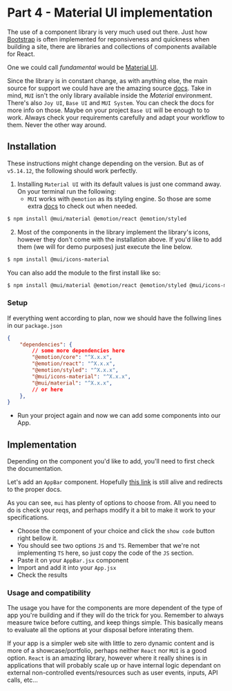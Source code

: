 # Part 4 - Material UI implementation

The use of a component library is very much used out there. Just how [Bootstrap](https://getbootstrap.com/) is often implemented for reponsiveness and quickness when building a site, there are libraries and collections of components available for React.

One we could call *fundamental* would be [Material UI](https://mui.com/). 

Since the library is in constant change, as with anything else, the main source for support we could have are the amazing source [docs](https://mui.com/material-ui/). Take in mind, `MUI` isn't the only library available inside the *Material* environment. There's also `Joy UI`, `Base UI` and `MUI System`. You can check the docs for more info on those. Maybe on your project `Base UI` will be enough to to work. Always check your requirements carefully and adapt your workflow to them. Never the other way around.

## Installation

These instructions might change depending on the version. But as of `v5.14.12`, the following should work perfectly.

1. Installing `Material UI` with its default values is just one command away. On your terminal run the following:
    - `MUI` works with `@emotion` as its styling engine. So those are some extra [docs](https://emotion.sh/docs/introduction) to check out when needed.

```bash
$ npm install @mui/material @emotion/react @emotion/styled
```

2. Most of the components in the library implement the library's icons, however they don't come with the installation above. If you'd like to add them (we will for demo purposes) just execute the line below.

```bash
$ npm install @mui/icons-material
```

You can also add the module to the first install like so:

```bash
$ npm install @mui/material @emotion/react @emotion/styled @mui/icons-material
```



### Setup


If everything went according to plan, now we should have the follwing lines in our `package.json`

```json
{
    "dependencies": {
        // some more dependencies here
        "@emotion/core": "^X.x.x",
        "@emotion/react": "^X.x.x",
        "@emotion/styled": "^X.x.x",
        "@mui/icons-material": "^X.x.x",
        "@mui/material": "^X.x.x",
        // or here
    },
}
```

- Run your project again and now we can add some components into our App.

## Implementation

Depending on the component you'd like to add, you'll need to first check the documentation.

Let's add an `AppBar` component. Hopefully [this link](https://mui.com/material-ui/react-app-bar/) is still alive and redirects to the proper docs.

As you can see, `mui` has plenty of options to choose from. All you need to do is check your reqs, and perhaps modify it a bit to make it work to your specifications.

 - Choose the component of your choice and click the `show code` button right bellow it.
 - You should see two options `JS` and `TS`. Remember that we're not implementing `TS` here, so just copy the code of the `JS` section.
 - Paste it on your `AppBar.jsx` component
 - Import and add it into your `App.jsx`
 - Check the results

### Usage and compatibility

The usage you have for the components are more dependent of the type of app you're building and if they will do the trick for you. Remember to always measure twice before cutting, and keep things simple. This basically means to evaluate all the options at your disposal before interating them.

If your app is a simpler web site with little to zero dynamic content and is more of a showcase/portfolio, perhaps neither `React` nor `MUI` is a good option. `React` is an amazing library, however where it really shines is in applications that will probably scale up or have internal logic dependant on external non-controlled events/resources such as user events, inputs, API calls, etc...
